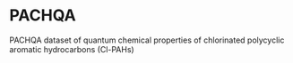 # PACHQA
PACHQA dataset of quantum chemical properties of chlorinated polycyclic aromatic hydrocarbons (Cl-PAHs)
